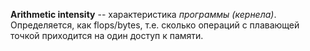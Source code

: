 **Arithmetic intensity** -- характеристика *программы (кернела)*. Определяется, как flops/bytes, т.е. сколько операций с плавающей точкой приходится на один доступ к памяти.